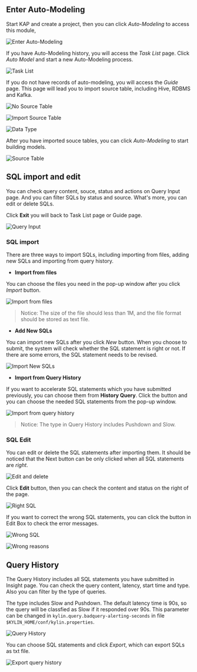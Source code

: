## Enter Auto-Modeling

Start KAP and create a project, then you can click *Auto-Modeling* to access this module,

![Enter Auto-Modeling](images/enter_AM.en.png)



If you have Auto-Modeling history, you will access the *Task List* page. Click *Auto Model* and start a new Auto-Modeling process.

![Task List](images/task_list.en.png)

If you do not have records of auto-modeling, you will access the *Guide* page. This page will lead you to import source table, including Hive, RDBMS and Kafka.

![No Source Table](images/no_source_table.en.png)

![Import Source Table](images/import_1.en.png)

![Data Type](images/import_2.en.png)

After you have imported souce tables, you can click *Auto-Modeling* to start building models.

![Source Table](images/source_table.en.png)



## SQL import and edit

You can check query content, souce, status and actions on Query Input page. And you can filter SQLs by status and source. What's more, you can edit or delete SQLs.

Click **Exit** you will back to Task List page or Guide page.

![Query Input](images/SQL_input_edit/query_input.en.png)

### SQL import

There are three ways to import SQLs, including importing from files, adding new SQLs and importing from query history.

- **Import from files**

You can choose the files you need in the pop-up window after you click *Import* button.

![Import from files](images/SQL_input_edit/SQL_import.en.png)

> Notice: The size of the file should less than 1M, and the file format should be stored as text file.

- **Add New SQLs**

You can import new SQLs after you click *New* button. When you choose to submit, the system will check  whether the SQL statement is right or not. If there are some errors, the SQL statement needs to be revised.

![Import New SQLs](images/SQL_input_edit/SQL_new.en.png)

- **Import from Query History**

If you want to accelerate SQL statements which you have submitted previously, you can choose them from **History Query**. Click the button and you can choose the needed SQL statements from the pop-up window.

![Import from query history](images/SQL_input_edit/SQL_history.en.png)

> Notice: The type in Query History includes Pushdown and Slow.

### SQL Edit

You can edit or delete the SQL statements after importing them. It should be noticed that the Next button can be only clicked when all SQL statements are *right*.

![Edit and delete](images/SQL_input_edit/SQL_text_edit.en.png)

Click **Edit** button, then you can check the content and status on the right of the page.

![Right SQL](images/SQL_input_edit/SQL_right.en.png)

If you want to correct the wrong SQL statements, you can click the button in Edit Box to check the error messages.

![Wrong SQL](images/SQL_input_edit/SQL_wrong_1.en.png)

![Wrong reasons](images/SQL_input_edit/SQL_wrong_2.en.png)



## Query History

The Query History includes all SQL statements you have submitted in Insight page. You can check the query content, latency, start time and type. Also you can filter by the type of queries.

The type includes Slow and Pushdown. The default latency time is 90s, so the query will be classfied as Slow if it responded over 90s. This parameter can be changed in `kylin.query.badquery-alerting-seconds` in file `$KYLIN_HOME/conf/kylin.properties`.

![Query History](images/query_history/query_history.en.png)

You can choose SQL statements and click *Export*, which can export SQLs as txt file.

![Export query history](images/query_history/query_download.en.png)
